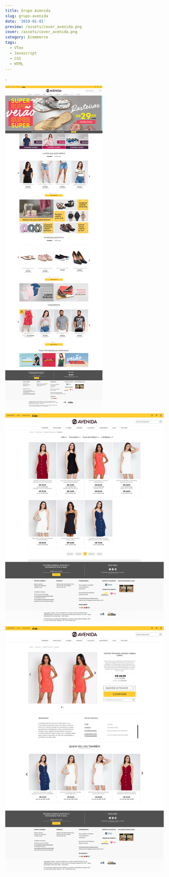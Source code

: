 ```yaml
---
title: Grupo Avenida
slug: grupo-avenida
date: '2019-01-01'
preview: /assets/cover_avenida.png
cover: /assets/cover_avenida.png
category: Ecommerce
tags:
  - VTex
  - Javascript
  - CSS
  - HTML
---
```

.

![](/assets/grupoavenida_01.jpg)

![](/assets/grupoavenida_02.jpg)

![](/assets/grupoavenida_03.jpg)
